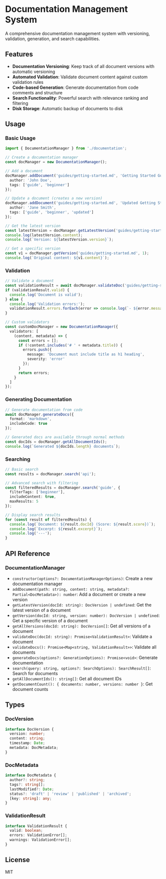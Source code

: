 # Documentation Management System

A comprehensive documentation management system with versioning, validation, generation, and search capabilities.

## Features

- **Documentation Versioning**: Keep track of all document versions with automatic versioning
- **Automated Validation**: Validate document content against custom validation rules
- **Code-based Generation**: Generate documentation from code comments and structure
- **Search Functionality**: Powerful search with relevance ranking and filtering
- **Disk Storage**: Automatic backup of documents to disk

## Usage

### Basic Usage

```typescript
import { DocumentationManager } from './documentation';

// Create a documentation manager
const docManager = new DocumentationManager();

// Add a document
docManager.addDocument('guides/getting-started.md', 'Getting Started Guide Content', {
  author: 'John Doe',
  tags: ['guide', 'beginner']
});

// Update a document (creates a new version)
docManager.addDocument('guides/getting-started.md', 'Updated Getting Started Guide', {
  author: 'Jane Smith',
  tags: ['guide', 'beginner', 'updated']
});

// Get the latest version
const latestVersion = docManager.getLatestVersion('guides/getting-started.md');
console.log(latestVersion.content);
console.log(`Version: ${latestVersion.version}`);

// Get a specific version
const v1 = docManager.getVersion('guides/getting-started.md', 1);
console.log(`Original content: ${v1.content}`);
```

### Validation

```typescript
// Validate a document
const validationResult = await docManager.validateDoc('guides/getting-started.md');
if (validationResult.valid) {
  console.log('Document is valid');
} else {
  console.log('Validation errors:');
  validationResult.errors.forEach(error => console.log(`- ${error.message}`));
}

// Custom validators
const customDocManager = new DocumentationManager({
  validators: [
    (content, metadata) => {
      const errors = [];
      if (!content.includes('# ' + metadata.title)) {
        errors.push({
          message: 'Document must include title as h1 heading',
          severity: 'error'
        });
      }
      return errors;
    }
  ]
});
```

### Generating Documentation

```typescript
// Generate documentation from code
await docManager.generateDocs({
  format: 'markdown',
  includeCode: true
});

// Generated docs are available through normal methods
const docIds = docManager.getAllDocumentIds();
console.log(`Generated ${docIds.length} documents`);
```

### Searching

```typescript
// Basic search
const results = docManager.search('api');

// Advanced search with filtering
const filteredResults = docManager.search('guide', {
  filterTags: ['beginner'],
  includeContent: true,
  maxResults: 5
});

// Display search results
for (const result of filteredResults) {
  console.log(`Document: ${result.docId} (Score: ${result.score})`);
  console.log(`Excerpt: ${result.excerpt}`);
  console.log('---');
}
```

## API Reference

### DocumentationManager

- `constructor(options?: DocumentationManagerOptions)`: Create a new documentation manager
- `addDocument(path: string, content: string, metadata?: Partial<DocMetadata>): number`: Add a document or create a new version
- `getLatestVersion(docId: string): DocVersion | undefined`: Get the latest version of a document
- `getVersion(docId: string, version: number): DocVersion | undefined`: Get a specific version of a document
- `getAllVersions(docId: string): DocVersion[]`: Get all versions of a document
- `validateDoc(docId: string): Promise<ValidationResult>`: Validate a document
- `validateDocs(): Promise<Map<string, ValidationResult>>`: Validate all documents
- `generateDocs(options?: GenerationOptions): Promise<void>`: Generate documentation
- `search(query: string, options?: SearchOptions): SearchResult[]`: Search for documents
- `getAllDocumentIds(): string[]`: Get all document IDs
- `getDocumentCount(): { documents: number, versions: number }`: Get document counts

## Types

### DocVersion

```typescript
interface DocVersion {
  version: number;
  content: string;
  timestamp: Date;
  metadata: DocMetadata;
}
```

### DocMetadata

```typescript
interface DocMetadata {
  author?: string;
  tags?: string[];
  lastModified?: Date;
  status?: 'draft' | 'review' | 'published' | 'archived';
  [key: string]: any;
}
```

### ValidationResult

```typescript
interface ValidationResult {
  valid: boolean;
  errors: ValidationError[];
  warnings: ValidationError[];
}
```

## License

MIT 